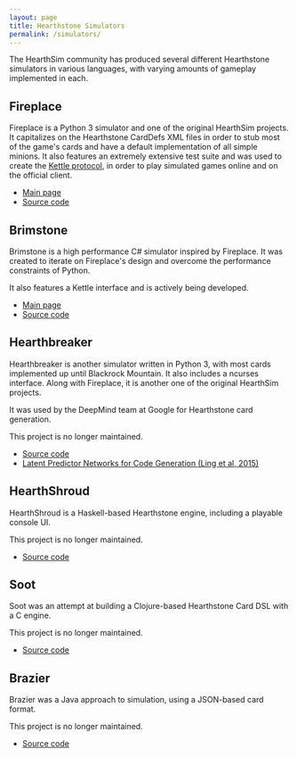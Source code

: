 ```yaml
---
layout: page
title: Hearthstone Simulators
permalink: /simulators/
---
```


The HearthSim community has produced several different Hearthstone simulators
in various languages, with varying amounts of gameplay implemented in each.


## Fireplace

Fireplace is a Python 3 simulator and one of the original HearthSim projects.
It capitalizes on the Hearthstone CardDefs XML files in order to stub most of
the game's cards and have a default implementation of all simple minions.
It also features an extremely extensive test suite and was used to create
the [Kettle protocol](/kettle/), in order to play simulated games online and
on the official client.

* [Main page](/fireplace/)
* [Source code](https://github.com/jleclanche/fireplace)


## Brimstone

Brimstone is a high performance C# simulator inspired by Fireplace. It was
created to iterate on Fireplace's design and overcome the performance constraints
of Python.

It also features a Kettle interface and is actively being developed.

* [Main page](/brimstone/)
* [Source code](https://github.com/HearthSim/Brimstone)


## Hearthbreaker

Hearthbreaker is another simulator written in Python 3, with most cards implemented
up until Blackrock Mountain. It also includes a ncurses interface.
Along with Fireplace, it is another one of the original HearthSim projects.

It was used by the DeepMind team at Google for Hearthstone card generation.

This project is no longer maintained.

* [Source code](https://github.com/danielyule/hearthbreaker)
* [Latent Predictor Networks for Code Generation (Ling et al, 2015)](http://arxiv.org/pdf/1603.06744.pdf)


## HearthShroud

HearthShroud is a Haskell-based Hearthstone engine, including a playable console UI.

This project is no longer maintained.

* [Source code](https://github.com/thomaseding/hearthshroud)


## Soot

Soot was an attempt at building a Clojure-based Hearthstone Card DSL with a C engine.

This project is no longer maintained.

* [Source code](https://github.com/mischanix/soot)


## Brazier

Brazier was a Java approach to simulation, using a JSON-based card format.

This project is no longer maintained.

* [Source code](https://github.com/HearthSim/Brazier)
